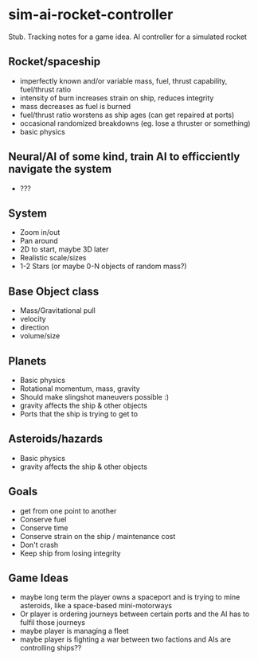 # sim-ai-rocket-controller

Stub. Tracking notes for a game idea. AI controller for a simulated rocket

## Rocket/spaceship
* imperfectly known and/or variable mass, fuel, thrust capability, fuel/thrust ratio
* intensity of burn increases strain on ship, reduces integrity
* mass decreases as fuel is burned
* fuel/thrust ratio worstens as ship ages (can get repaired at ports)
* occasional randomized breakdowns (eg. lose a thruster or something)
* basic physics

## Neural/AI of some kind, train AI to efficciently navigate the system
* ???

## System
* Zoom in/out
* Pan around
* 2D to start, maybe 3D later
* Realistic scale/sizes
* 1-2 Stars (or maybe 0-N objects of random mass?)

## Base Object class
* Mass/Gravitational pull
* velocity
* direction
* volume/size

## Planets
* Basic physics
* Rotational momentum, mass, gravity
* Should make slingshot maneuvers possible :)
* gravity affects the ship & other objects
* Ports that the ship is trying to get to

## Asteroids/hazards
* Basic physics
* gravity affects the ship & other objects

## Goals
* get from one point to another
* Conserve fuel
* Conserve time
* Conserve strain on the ship / maintenance cost
* Don't crash
* Keep ship from losing integrity

## Game Ideas
* maybe long term the player owns a spaceport and is trying to mine asteroids, like a space-based mini-motorways
* Or player is ordering journeys between certain ports and the AI has to fulfil those journeys
* maybe player is managing a fleet
* maybe player is fighting a war between two factions and AIs are controlling ships??
